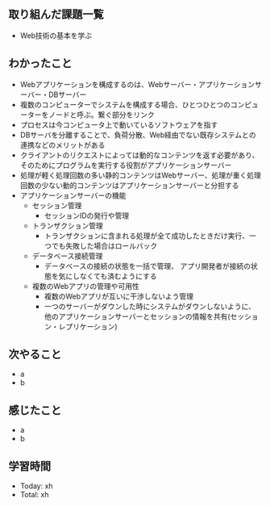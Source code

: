 ## 取り組んだ課題一覧
- Web技術の基本を学ぶ
## わかったこと
- Webアプリケーションを構成するのは、Webサーバー・アプリケーションサーバー・DBサーバー
- 複数のコンピューターでシステムを構成する場合、ひとつひとつのコンピューターをノードと呼ぶ。繋ぐ部分をリンク
- プロセスは今コンピュータ上で動いているソフトウェアを指す
- DBサーバを分離することで、負荷分散、Web経由でない既存システムとの連携などのメリットがある
- クライアントのリクエストによっては動的なコンテンツを返す必要があり、そのためにプログラムを実行する役割がアプリケーションサーバー
- 処理が軽く処理回数の多い静的コンテンツはWebサーバー、処理が重く処理回数の少ない動的コンテンツはアプリケーションサーバーと分担する
- アプリケーションサーバーの機能
  - セッション管理
    - セッションIDの発行や管理 
  - トランザクション管理
    - トランザクションに含まれる処理が全て成功したときだけ実行、一つでも失敗した場合はロールバック
  - データベース接続管理
    - データベースの接続の状態を一括で管理、 アプリ開発者が接続の状態を気にしなくても済むようにする
  - 複数のWebアプリの管理や可用性
    - 複数のWebアプリが互いに干渉しないよう管理
    - 一つのサーバーがダウンした時にシステムがダウンしないように、他のアプリケーションサーバーとセッションの情報を共有(セッション・レプリケーション)
## 次やること
- a
- b
## 感じたこと
- a
- b
## 学習時間
- Today: xh
- Total: xh

